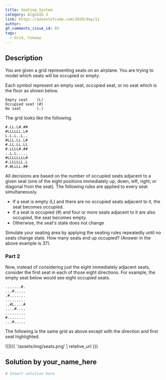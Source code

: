 ```yaml
---
title: Seating System
category: AlgoSIG 3
link: https://adventofcode.com/2020/day/11
author:
gh_comments_issue_id: 82
tags:
  - Grid, Conway
---
```


## Description

You are given a grid representing seats on an airplane. You are trying to model which seats will be occupied or empty.

Each symbol represent an empty seat, occupied seat, or no seat which is the floor as shown below.

```
Empty seat    (L)
Occupied seat (#)
No seat       (.)
```

The grid looks like the following.

```
#.LL.L#.##
#LLLLLL.L#
L.L.L..L..
#LLL.LL.L#
#.LL.LL.LL
#.LLLL#.##
..L.L.....
#LLLLLLLL#
#.LLLLLL.L
#.#LLLL.##
```

All decisions are based on the number of occupied seats adjacent to a given seat (one of the eight positions immediately up, down, left, right, or diagonal from the seat). The following rules are applied to every seat simultaneously.


- If a seat is empty (L) and there are no occupied seats adjacent to it, the seat becomes occupied.
- If a seat is occupied (#) and four or more seats adjacent to it are also occupied, the seat becomes empty.
- Otherwise, the seat's state does not change

Simulate your seating area by applying the seating rules repeatedly until no seats change state. How many seats end up occupied? (Answer in the above example is 37).


### Part 2

Now, instead of considering just the eight immediately adjacent seats, consider the first seat in each of those eight directions. For example, the empty seat below would see eight occupied seats.

```
.......#.
...#.....
.#.......
.........
..#L....#
....#....
.........
#........
...#.....
```

The following is the same grid as above except with the direction and first seat highlighted.

![]({{ '/assets/img/seats.png' | relative_url }})


## Solution by your_name_here

```python
# Insert solution here
```
